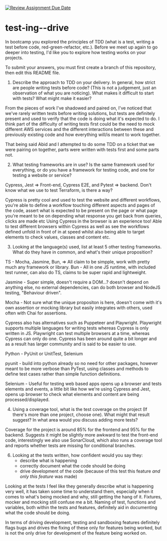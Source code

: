 [![Review Assignment Due Date](https://classroom.github.com/assets/deadline-readme-button-22041afd0340ce965d47ae6ef1cefeee28c7c493a6346c4f15d667ab976d596c.svg)](https://classroom.github.com/a/ycVsfoVh)
# test-ing--drive

In bootcamp you explored the principles of TDD (what is a test, writing a test before code, red-green-refactor, etc.). Before we meet up again to go deeper into testing, I'd like you to explore how testing works on your projects.

To submit your answers, you must first create a branch of this repository, then edit this README file.

1. Describe the approach to TDD on your delivery. In general, how strict are people writing tests before code? (This is not a judgement, just an observation of what you are noticing). What makes it difficult to start with tests? What might make it easier?

From the pieces of work I've shadowed and paired on, I've noticed that we've rarely written tests before writing solutions, but tests are definitely present and used to verify that the code is doing what it's expected to do. I think part of the difficulty of writing tests first could be the need to mock different AWS services and the different interactions between these and previously existing code and how everything will/is meant to work together.

That being said Abid and I attempted to do some TDD on a ticket that we were pairing on together, parts were written with tests first and some parts not.

2. What testing frameworks are in use? Is the same framework used for everything, or do you have a framework for testing code, and one for testing a website or service?

Cypress, Jest => Front-end, Cypress E2E, and Pytest => backend. Don't know what we use to test Terraform, is there a way?

Cypress is pretty cool and used to test the website and different workflows, you're able to define a workflow touching different aspects and pages of the code, assert what is expected to be present on the page or what page you're meant to be on depending what response you get back from queries, clicks are made etc
Using Cypress in the browser is an experience too! Able to test different browsers within Cypress as well as see the workflows defined unfold in front of in at speed whilst also being able to target elements to check values, classes and content etc.



3. Looking at the language(s) used, list at least 5 other testing frameworks. What do they have in common, and what's their unique proposition?

TS - Mocha, Jasmine, Bun, => All claim to be simpple, work with pretty much any framework or library.
Bun - All in one JS runtime, with included test runner, can also do TS, claims to be super rapid and lightweight.

Jasmine - Super simple, doesn't require a DOM...? doesn't depend on anything else, no external dependencies, can do both browser and NodeJS testing, "Behaviour driven".

Mocha - Not sure what the unique propositon is here, doesn't come with it's own assertion or mocking library but easily integrates with others, used often with Chai for assertions.

Cypress also has alternatives such as Puppeteer and Playwright. Playwright supports multiple languages for writing tests whereas Cypress is only written in JS. Playwright can test multiple browsers at a time, whereas Cypress can only do one.
Cypress has been around quite a bit longer and as a result has larger community and is said to be easier to use.

Python - PyUnit or UnitTest, Selenium

pyunit - build into python already so no need for other packages, however meant to be more verbose than PyTest, using classes and methods to define test cases rather than simple function definitions.

Selenium - Useful for testing web based apps opens up a browser and tests elements and events, a little bit like how we're using Cypress and Jest, opens up browser to check what elements and content are being processed/displayed.

4. Using a coverage tool, what is the test coverage on the project (If there's more than one project, choose one). What might that result suggest? In what area would you discuss adding more tests?

Coverage for the project is around 85% for the frontend and 95% for the backend. Suggests it might be slightly more awkward to test the front-end code, interestingly we also use SonarCloud, which also runs a coverage tool and reports whether tests are missing for conditional branches.


6. Looking at the tests written, how confident would you say they:
    - describe what is happening
    - correctly document what the code should be doing
    - drive development of the code (because of this test this feature *and only this feature* was made)
  

Looking at the tests I feel like they generally describe what is happening very well, it has taken some time to understand them, especially when it comes to what's being mocked and why, still getting the hang of it. Fixtures, mocker and mocking still confuse me a bit.
Naming of test, functions and variables, both within the tests and features, definitely aid in documenting what the code should be doing.

In terms of driving development, testing and sandboxing features definitely flags bugs and drives the fixing of these only for features being worked, but is not the only drive for development of the feature being worked on.  










